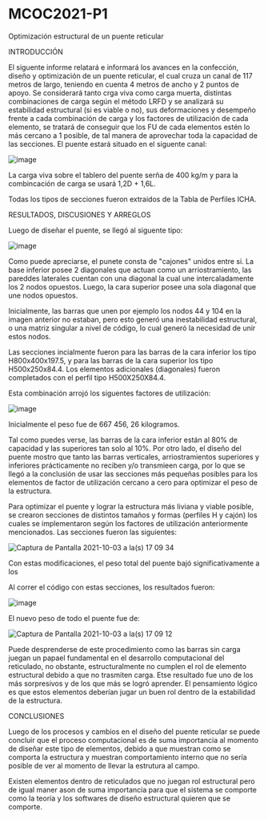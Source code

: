# MCOC2021-P1
Optimización estructural de un puente reticular

INTRODUCCIÓN

El siguente informe relatará e informará los avances en la confección, diseño y optimización de un puente reticular, el cual cruza un canal de 117 metros de largo, teniendo en cuenta 4 metros de ancho y 2 puntos de apoyo. Se considerará tanto crga viva como carga muerta, distintas combinaciones de carga según el método LRFD y se analizará su estabilidad estructural (si es viable o no), sus deformaciones y desempeño frente a cada combinación de carga y los factores de utilización de cada elemento, se tratará de conseguir que los FU de cada elementos estén lo más cercano a 1 posible, de tal manera de aprovechar toda la capacidad de las secciones. El puente estará situado en el siguente canal:

![image](https://user-images.githubusercontent.com/89056734/135768901-00220b38-52b9-4d1f-8a31-ddc4234bf6dc.png)

La carga viva sobre el tablero del puente serña de 400 kg/m y para la combincación de carga se usará 1,2D + 1,6L.

Todas los tipos de secciones fueron extraidos de la Tabla de Perfiles ICHA.

RESULTADOS, DISCUSIONES Y ARREGLOS

Luego de diseñar el puente, se llegó al siguente tipo:

![image](https://user-images.githubusercontent.com/89056734/135767962-cff4c772-ba36-4b70-87dd-2fb08860a2eb.png)

Como puede apreciarse, el punete consta de "cajones" unidos entre si. La base inferior posee 2 diagonales que actuan como un arriostramiento, las pareddes laterales cuentan con una diagonal la cual une intercaladamente los 2 nodos opuestos. Luego, la cara superior posee una sola diagonal que une nodos opuestos.

Inicialmente, las barras que unen por ejemplo los nodos 44 y 104 en la imagen anterior no estaban, pero esto generó una inestabilidad estructural, o una matriz singular a nivel de código, lo cual generó la necesidad de unir estos nodos.

Las secciones incialmente fueron para las barras de la cara inferior los tipo H800x400x197.5, y para las barras de la cara superior los tipo H500x250x84.4. Los elementos adicionales (diagonales) fueron completados con el perfil tipo H500X250X84.4. 

Esta combinación arrojó los siguentes factores de utilización:

![image](https://user-images.githubusercontent.com/89056734/135768246-dbb9f53c-3d16-4298-97ba-9780bc0a8d5a.png)

Inicialmente el peso fue de 667 456, 26 kilogramos.

Tal como puedes verse, las barras de la cara inferior están al 80% de capacidad y las superiores tan solo al 10%. Por otro lado, el diseño del puente mostro que tanto las barras verticales, arriostramientos superiores y inferiores prácticamente no reciben y/o transmieen carga, por lo que se llegó a la conclusión de usar las secciones más pequeñas posibles para los elementos de factor de utilización cercano a cero para optimizar el peso de la estructura.

Para optimizar el puente y lograr la estructura más liviana y viable posible, se crearon secciones de distintos tamaños y formas (perfiles H y cajón) los cuales se implementaron según los factores de utilización anteriormente mencionados. Las secciones fueron las siguientes:

![Captura de Pantalla 2021-10-03 a la(s) 17 09 34](https://user-images.githubusercontent.com/89056734/135769912-f2b40e9e-2d33-4831-acb7-3063b986d83b.png)

Con estas modificaciones, el peso total del puente bajó significativamente a los 

Al correr el código con estas secciones, los resultados fueron:

![image](https://user-images.githubusercontent.com/89056734/135768809-46d08f3f-0bd7-4c09-a649-2e760eca9179.png)

El nuevo peso de todo el puente fue de:

![Captura de Pantalla 2021-10-03 a la(s) 17 09 12](https://user-images.githubusercontent.com/89056734/135769901-d05f5e43-1f2f-4519-b834-09c3ecda8ef5.png)

Puede desprenderse de este procedimiento como las barras sin carga juegan un papael fundamental en el desarrollo computacional del reticulado, no obstante, estructuralmente no cumplen el rol de elemento estructural debido a que no trasmiten carga. Etse resultado fue uno de los más sorpresivos y de los que más se logró aprender. El pensamiento lógico es que estos elementos deberían jugar un buen rol dentro de la estabilidad de la estructura.


CONCLUSIONES

Luego de los procesos y cambios en el diseño del puente reticular se puede concluir que el proceso computacional es de suma importancia al momento de diseñar este tipo de elementos, debido a que muestran como se comporta la estructura y muestran comportamiento interno que no sería posible de ver al momento de llevar la estrutura al campo.

Existen elementos dentro de reticulados que no juegan rol estructural pero de igual maner ason de suma importancia para que el sistema se comporte como la teoría y los softwares de diseño estructural quieren que se comporte.




